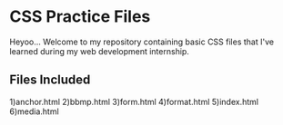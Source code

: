 # CSS Practice Files
Heyoo...
  Welcome to my repository containing basic CSS files that I've learned during my web development internship.

## Files Included
1)anchor.html
2)bbmp.html
3)form.html
4)format.html
5)index.html
6)media.html
